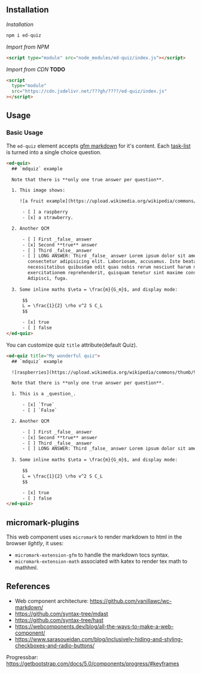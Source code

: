## Installation

_Installation_

```sh
npm i ed-quiz
```



_Import from NPM_

```html
<script type="module" src="node_modules/ed-quiz/index.js"></script>
```

_Import from CDN_ **TODO**

```html
<script
  type="module"
  src="https://cdn.jsdelivr.net/???gh/????/ed-quiz/index.js"
></script>
```

## Usage

<!--
Attributes

- title - the title that displays on the card
- type - the content type ()
-->

<!--


Properties

- title - the title that displays on the card
- type - the content type ()
-->

### Basic Usage

The `ed-quiz` element accepts [gfm markdown](https://github.github.com/gfm/) for
it's content. Each
[task-list](https://github.github.com/gfm/#task-list-items-extension-) is turned
into a single choice question.


```html
<ed-quiz>
  ## `mdquiz` example

  Note that there is **only one true answer per question**.

  1. This image shows:

     ![a fruit example](https://upload.wikimedia.org/wikipedia/commons/thumb/e/ef/Garden_strawberry_%28Fragaria_%C3%97_ananassa%29_halved.jpg/320px-Garden_strawberry_%28Fragaria_%C3%97_ananassa%29_halved.jpg)

      - [ ] a raspberry
      - [x] a strawberry.

  2. Another QCM

      - [ ] First _false_ answer
      - [x] Second **true** answer
      - [ ] Third _false_ answer
      - [ ] LONG ANSWER: Third _false_ answer Lorem ipsum dolor sit amet,
        consectetur adipisicing elit. Laboriosam, accusamus. Iste beatae
        necessitatibus quibusdam odit quas nobis rerum nesciunt harum modi
        exercitationem reprehenderit, quisquam tenetur sint maxime consequuntur?
        Adipisci, fuga.
  
  3. Some inline maths $\eta = \frac{m}{G_m}$, and display mode:

      $$
      L = \frac{1}{2} \rho v^2 S C_L
      $$

      - [x] true
      - [ ] false
</ed-quiz>
```

You can customize quiz `title` attribute(default Quiz).

```html
<ed-quiz title="My wonderful quiz">
  ## `mdquiz` example

  ![raspberries](https://upload.wikimedia.org/wikipedia/commons/thumb/9/99/Raspberry_-_whole_%28Rubus_idaeus%29.jpg/220px-Raspberry_-_whole_%28Rubus_idaeus%29.jpg)

  Note that there is **only one true answer per question**.

  1. This is a _question_.

      - [x] `True`
      - [ ] `False`

  2. Another QCM

      - [ ] First _false_ answer
      - [x] Second **true** answer
      - [ ] Third _false_ answer
      - [ ] LONG ANSWER: Third _false_ answer Lorem ipsum dolor sit amet, consectetur adipisicing elit. Laboriosam, accusamus. Iste beatae necessitatibus quibusdam odit quas nobis rerum nesciunt harum modi exercitationem reprehenderit, quisquam tenetur sint maxime consequuntur? Adipisci, fuga.
  
  3. Some inline maths $\eta = \frac{m}{G_m}$, and display mode:

      $$
      L = \frac{1}{2} \rho v^2 S C_L
      $$

      - [x] true
      - [ ] false
</ed-quiz>
```

## micromark-plugins

This web component uses `micromark` to render markdown to html in the browser _lightly_, it uses:

- `micromark-extension-gfm` to handle the markdown tocs syntax.
- `micromark-extension-math` associated with katex to render tex math to mathhml.

## References

- Web component architecture: https://github.com/vanillawc/wc-markdown/
- https://github.com/syntax-tree/mdast
- https://github.com/syntax-tree/hast
- https://webcomponents.dev/blog/all-the-ways-to-make-a-web-component/
- https://www.sarasoueidan.com/blog/inclusively-hiding-and-styling-checkboxes-and-radio-buttons/

Progressbar: https://getbootstrap.com/docs/5.0/components/progress/#keyframes
